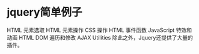 # jquery简单例子

HTML 元素选取
HTML 元素操作
CSS 操作
HTML 事件函数
JavaScript 特效和动画
HTML DOM 遍历和修改
AJAX
Utilities
 除此之外，Jquery还提供了大量的插件。
